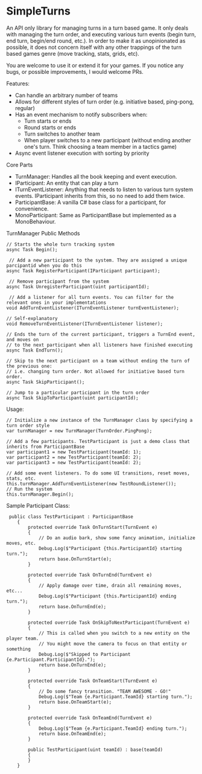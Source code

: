 # SimpleTurns
 An API only library for managing turns in a turn based game. It only deals with managing the turn order, and executing various turn events (begin turn, end turn, begin/end round, etc.). In order to make it as unopinionated as possible, it does not concern itself with any other trappings of the turn based games genre (move tracking, stats, grids, etc).
 
 You are welcome to use it or extend it for your games. If you notice any bugs, or possible improvements, I would welcome PRs.
 
 
Features:
- Can handle an arbitrary number of teams
- Allows for different styles of turn order (e.g. initiative based, ping-pong, regular)
- Has an event mechanism to notify subscribers when:
  - Turn starts or ends
  - Round starts or ends
  - Turn switches to another team
  - When player switches to a new participant (without ending another one's turn. Think choosing a team member in a tactics game)
- Async event listener execution with sorting by priority   


Core Parts
- TurnManager: Handles all the book keeping and event execution.
- IParticipant: An entity that can play a turn
- ITurnEventListener: Anything that needs to listen to various turn system events. IParticipant inherits from this, so no need to add them twice.
- ParticipantBase: A vanilla C# base class for a participant, for convenience.
- MonoParticipant: Same as ParticipantBase but implemented as a MonoBehaviour.

TurnManager Public Methods
```
// Starts the whole turn tracking system
async Task Begin(); 

 // Add a new participant to the system. They are assigned a unique parcipantid when you do this
async Task RegisterParticipant(IParticipant participant);

 // Remove participant from the system
async Task UnregisterParticipant(uint participantId);

 // Add a listener for all turn events. You can filter for the relevant ones in your implementations
void AddTurnEventListener(ITurnEventListener turnEventListener);

// Self-explanatory
void RemoveTurnEventListener(ITurnEventListener listener);

// Ends the turn of the current participant, triggers a TurnEnd event, and moves on 
// to the next participant when all listeners have finished executing
async Task EndTurn(); 

// Skip to the next participant on a team without ending the turn of the previous one: 
// i.e. changing turn order. Not allowed for initiative based turn order.
async Task SkipParticipant(); 

// Jump to a particular participant in the turn order
async Task SkipToParticipant(uint participantId);
```


Usage:
```
// Initialize a new instance of the TurnManager class by specifying a turn order style
var turnManager = new TurnManager(TurnOrder.PingPong);

// Add a few participants. TestParticipant is just a demo class that inherits from ParticipantBase
var participant1 = new TestParticipant(teamId: 1);
var participant2 = new TestParticipant(teamId: 2);
var participant3 = new TestParticipant(teamId: 2);

// Add some event listeners. To do some UI transitions, reset moves, stats, etc.
this.turnManager.AddTurnEventListener(new TestRoundListener());
// Run the system
this.turnManager.Begin();
```

Sample Participant Class:
```
 public class TestParticipant : ParticipantBase
    {
        protected override Task OnTurnStart(TurnEvent e)
        {
            // Do an audio bark, show some fancy animation, initialize moves, etc.
            Debug.Log($"Participant {this.ParticipantId} starting turn.");
            return base.OnTurnStart(e);
        }

        protected override Task OnTurnEnd(TurnEvent e)
        {
            // Apply damage over time, drain all remaining moves, etc...
            Debug.Log($"Participant {this.ParticipantId} ending turn.");
            return base.OnTurnEnd(e);
        }

        protected override Task OnSkipToNextParticipant(TurnEvent e)
        {
            // This is called when you switch to a new entity on the player team.
            // You might move the camera to focus on that entity or something
            Debug.Log($"Skipped to Participant {e.Participant.ParticipantId}.");
            return base.OnTurnEnd(e);
        }

        protected override Task OnTeamStart(TurnEvent e)
        {
            // Do some fancy transition. "TEAM AWESOME - GO!"
            Debug.Log($"Team {e.Participant.TeamId} starting turn.");
            return base.OnTeamStart(e);
        }

        protected override Task OnTeamEnd(TurnEvent e)
        {
            Debug.Log($"Team {e.Participant.TeamId} ending turn.");
            return base.OnTeamEnd(e);
        }

        public TestParticipant(uint teamId) : base(teamId)
        {
        }
    }
 ```
